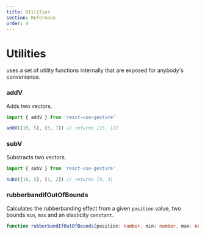 ```yaml
---
title: Utilities
section: Reference
order: 4
---
```


# Utilities

<vue-use-gesture></vue-use-gesture> uses a set of utility functions internally that are exposed for anybody's convenience.

### addV

Adds two vectors.

```js
import { addV } from 'react-use-gesture'

addV([10, 5], [5, 7]) // returns [15, 12]
```

### subV

Substracts two vectors.

```js
import { subV } from 'react-use-gesture'

subV([10, 5], [1, 2]) // returns [9, 3]
```

### rubberbandIfOutOfBounds

Calculates the rubberbanding effect from a given `position` value, two bounds `min`, `max` and an elasticity `constant`.

```ts
function rubberbandIfOutOfBounds(position: number, min: number, max: number, constant = 0.15): number
```
